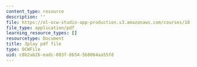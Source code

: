 ```yaml
---
content_type: resource
description: ''
file: https://ol-ocw-studio-app-production.s3.amazonaws.com/courses/18-03sc-differential-equations-fall-2011/c8b2ab2beadc083f8b545b8064aa55fd_EQJBp6Ym-6A.pdf
file_type: application/pdf
learning_resource_types: []
resourcetype: Document
title: 3play pdf file
type: OCWFile
uid: c8b2ab2b-eadc-083f-8b54-5b8064aa55fd
---
```

